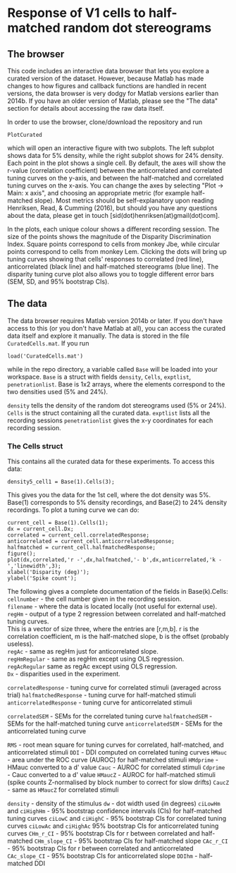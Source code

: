 # Response of V1 cells to half-matched random dot stereograms

## The browser
This code includes an interactive data browser that lets you explore a curated
version of the dataset. However, because Matlab has made changes to how figures
and callback functions are handled in recent versions, the data browser is very
dodgy for Matlab versions earlier than 2014b. If you have an older version of Matlab,
please see the "The data" section for details about accessing the raw data itself.

In order to use the browser, clone/download the repository and run
```
PlotCurated
```
which will open an interactive figure with two subplots. The left subplot shows data for 5% density, while
the right subplot shows for 24% density. Each point in the plot shows a single cell. By default, the axes 
will show the r-value (correlation coefficient) between the anticorrelated and correlated tuning curves on 
the y-axis, and between the half-matched and correlated tuning curves on the x-axis. You can change the
axes by selecting "Plot -> Main: x axis", and choosing an appropriate metric (for example half-matched slope).
Most metrics should be self-explanatory upon reading Henriksen, Read, & Cumming (2016), but should you have
any questions about the data, please get in touch [sid(dot)henriksen(at)gmail(dot)com].

In the plots, each unique colour shows a different recording session. The size of the points shows the magnitude of
the Disparity Discrimination Index. Square points correspond to cells from monkey Jbe, while circular points correspond 
to cells from monkey Lem. Clicking the dots will bring up tuning curves showing that cells' responses to correlated (red line),
anticorrelated (black line) and half-matched stereograms (blue line). The disparity tuning curve plot also allows you to
toggle different error bars (SEM, SD, and 95% bootstrap CIs). 

## The data
The data browser requires Matlab version 2014b or later. If you don't have access to this (or you don't have Matlab at all),
you can access the curated data itself and explore it manually. The data is stored in the file `CuratedCells.mat`. If you run
```
load('CuratedCells.mat')
```
while in the repo directory, a variable called `Base` will be loaded into your workspace. `Base` is a struct with fields
`density`, `Cells`, `exptlist`, `penetrationlist`. Base is 1x2 arrays, where the elements correspond to the two densities
used (5% and 24%).

`density` tells the density of the random dot stereograms used (5% or 24%).
`Cells` is the struct containing all the curated data.
`exptlist` lists all the recording sessions
`penetrationlist` gives the x-y coordinates for each recording session.

### The Cells struct
This contains all the curated data for these experiments. To access this data:
```
density5_cell1 = Base(1).Cells(3);
```
This gives you the data for the 1st cell, where the dot density was 5%. Base(1)
corresponds to 5% density recordings, and Base(2) to 24% density recordings.
To plot a tuning curve we can do:
```
current_cell = Base(1).Cells(1);
dx = current_cell.Dx;
correlated = current_cell.correlatedResponse;
anticorrelated = current_cell.anticorrelatedResponse;
halfmatched = current_cell.halfmatchedResponse;
figure();
plot(dx,correlated,'r -',dx,halfmatched,'- b',dx,anticorrelated,'k -','linewidth',3);
xlabel('Disparity (deg)');
ylabel('Spike count');
```

The following gives a complete documentation of the fields in Base(k).Cells:
`cellnumber` - the cell number given in the recording session.  
`filename` - where the data is located locally (not useful for external use).  
`regHm` - output of a type 2 regression between correlated and half-matched tuning curves.  
This is a vector of size three, where the entries are [r,m,b]. r is the correlation coefficient,
m is the half-matched slope, b is the offset (probably useless).  
`regAc` - same as regHm just for anticorrelated slope.    
`regHmRegular` - same as regHm except using OLS regression.    
`regAcRegular` same as regAc except using OLS regression.    
`Dx` - disparities used in the experiment.

`correlatedResponse` - tuning curve for correlated stimuli (averaged across trial)
`halfmatchedResponse` - tuning curve for half-matched stimuli
`anticorrelatedResponse` - tuning curve for anticorrelated stimuli

`correlatedSEM` - SEMs for the correlated tuning curve
`halfmatchedSEM` - SEMs for the half-matched tuning curve
`anticorrelatedSEM` - SEMs for the anticorrelated tuning curve

`RMS` - root mean square for tuning curves for correlated, half-matched, and anticorrelated stimuli
`DDI` - DDI computed on correlated tuning curves
`HMauc` - area under the ROC curve (AUROC) for half-matched stimuli
`HMdprime` - HMauc converted to a d' value
`Cauc` - AUROC for correlated stimuli
`Cdprime` - Cauc converted to a d' value
`HMaucZ` - AUROC for half-matched stimuli (spike counts Z-normalised by block number to correct for slow drifts)
`CaucZ` - same as `HMaucZ` for correlated stimuli

`density` - density of the stimulus
`dw` - dot width used (in degrees)
`ciLowHm` and `ciHighHm` - 95% bootstrap confidence intervals (CIs) for half-matched tuning curves
`ciLowC` and `ciHighC` - 95% bootstrap CIs for correlated tuning curves
`ciLowAc` and `ciHighAc` 95% bootstrap CIs for anticorrelated tuning curves
`CHm_r_CI` - 95% bootstrap CIs for r between correlated and half-matched
`CHm_slope_CI` - 95% bootstrap CIs for half-matched slope
`CAc_r_CI` - 95% bootstrap CIs for r between correlated and anticorrelated
`CAc_slope_CI` - 95% bootstrap CIs for anticorrelated slope
`DDIhm` - half-matched DDI